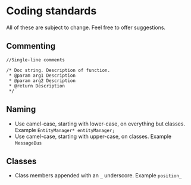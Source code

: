 # Coding standards

All of these are subject to change. Feel free to offer suggestions.

## Commenting

```
//Single-line comments

/* Doc string. Description of function.
 * @param arg1 Description
 * @param arg2 Description
 * @return Description
 */
```

## Naming

* Use camel-case, starting with lower-case, on everything but
  classes. Example `EntityManager* entityManager;`
* Use camel-case, starting with upper-case, on classes. Example
  `MessageBus`

## Classes

* Class members appended with an `_` underscore. Example `position_`
